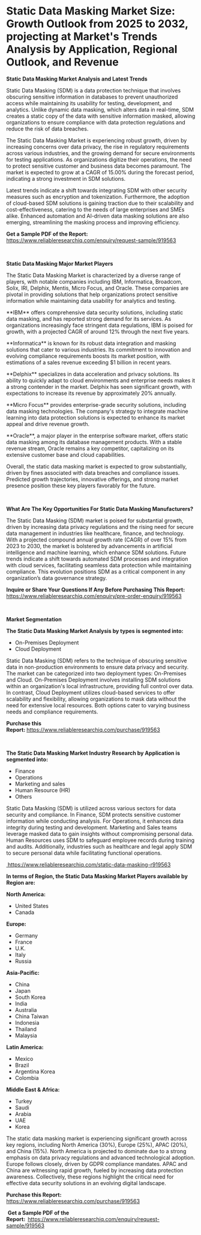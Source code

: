 <p><h1>Static Data Masking Market Size: Growth Outlook from 2025 to 2032, projecting at Market's Trends Analysis by Application, Regional Outlook, and Revenue</h1></p><p><strong>Static Data Masking Market Analysis and Latest Trends</strong></p>
<p><p>Static Data Masking (SDM) is a data protection technique that involves obscuring sensitive information in databases to prevent unauthorized access while maintaining its usability for testing, development, and analytics. Unlike dynamic data masking, which alters data in real-time, SDM creates a static copy of the data with sensitive information masked, allowing organizations to ensure compliance with data protection regulations and reduce the risk of data breaches.</p><p>The Static Data Masking Market is experiencing robust growth, driven by increasing concerns over data privacy, the rise in regulatory requirements across various industries, and the growing demand for secure environments for testing applications. As organizations digitize their operations, the need to protect sensitive customer and business data becomes paramount. The market is expected to grow at a CAGR of 15.00% during the forecast period, indicating a strong investment in SDM solutions. </p><p>Latest trends indicate a shift towards integrating SDM with other security measures such as encryption and tokenization. Furthermore, the adoption of cloud-based SDM solutions is gaining traction due to their scalability and cost-effectiveness, catering to the needs of large enterprises and SMEs alike. Enhanced automation and AI-driven data masking solutions are also emerging, streamlining the masking process and improving efficiency.</p></p>
<p><strong>Get a Sample PDF of the Report:&nbsp;</strong> <a href="https://www.reliableresearchiq.com/enquiry/request-sample/919563?utm_campaign=2799&utm_medium=2&utm_source=Github&utm_content=ia&utm_term=16042025&utm_id=static-data-masking">https://www.reliableresearchiq.com/enquiry/request-sample/919563</a></p>
<p>&nbsp;</p>
<p><strong>Static Data Masking Major Market Players</strong></p>
<p><p>The Static Data Masking Market is characterized by a diverse range of players, with notable companies including IBM, Informatica, Broadcom, Solix, IRI, Delphix, Mentis, Micro Focus, and Oracle. These companies are pivotal in providing solutions that help organizations protect sensitive information while maintaining data usability for analytics and testing.</p><p>**IBM** offers comprehensive data security solutions, including static data masking, and has reported strong demand for its services. As organizations increasingly face stringent data regulations, IBM is poised for growth, with a projected CAGR of around 12% through the next five years.</p><p>**Informatica** is known for its robust data integration and masking solutions that cater to various industries. Its commitment to innovation and evolving compliance requirements boosts its market position, with estimations of a sales revenue exceeding $1 billion in recent years.</p><p>**Delphix** specializes in data acceleration and privacy solutions. Its ability to quickly adapt to cloud environments and enterprise needs makes it a strong contender in the market. Delphix has seen significant growth, with expectations to increase its revenue by approximately 20% annually.</p><p>**Micro Focus** provides enterprise-grade security solutions, including data masking technologies. The company's strategy to integrate machine learning into data protection solutions is expected to enhance its market appeal and drive revenue growth.</p><p>**Oracle**, a major player in the enterprise software market, offers static data masking among its database management products. With a stable revenue stream, Oracle remains a key competitor, capitalizing on its extensive customer base and cloud capabilities.</p><p>Overall, the static data masking market is expected to grow substantially, driven by fines associated with data breaches and compliance issues. Predicted growth trajectories, innovative offerings, and strong market presence position these key players favorably for the future.</p></p>
<p>&nbsp;</p>
<p><strong>What Are The Key Opportunities For Static Data Masking Manufacturers?</strong></p>
<p><p>The Static Data Masking (SDM) market is poised for substantial growth, driven by increasing data privacy regulations and the rising need for secure data management in industries like healthcare, finance, and technology. With a projected compound annual growth rate (CAGR) of over 15% from 2023 to 2030, the market is bolstered by advancements in artificial intelligence and machine learning, which enhance SDM solutions. Future trends indicate a shift towards automated SDM processes and integration with cloud services, facilitating seamless data protection while maintaining compliance. This evolution positions SDM as a critical component in any organization’s data governance strategy.</p></p>
<p><strong>Inquire or Share Your Questions If Any Before Purchasing This Report:</strong> <a href="https://www.reliableresearchiq.com/enquiry/pre-order-enquiry/919563?utm_campaign=2799&utm_medium=2&utm_source=Github&utm_content=ia&utm_term=16042025&utm_id=static-data-masking">https://www.reliableresearchiq.com/enquiry/pre-order-enquiry/919563</a></p>
<p>&nbsp;</p>
<p><strong>Market Segmentation</strong></p>
<p><strong>The Static Data Masking Market Analysis by types is segmented into:</strong></p>
<p><ul><li>On-Premises Deployment</li><li>Cloud Deployment</li></ul></p>
<p><p>Static Data Masking (SDM) refers to the technique of obscuring sensitive data in non-production environments to ensure data privacy and security. The market can be categorized into two deployment types: On-Premises and Cloud. On-Premises Deployment involves installing SDM solutions within an organization's local infrastructure, providing full control over data. In contrast, Cloud Deployment utilizes cloud-based services to offer scalability and flexibility, allowing organizations to mask data without the need for extensive local resources. Both options cater to varying business needs and compliance requirements.</p></p>
<p><strong>Purchase this Report:&nbsp;</strong><a href="https://www.reliableresearchiq.com/purchase/919563?utm_campaign=2799&utm_medium=2&utm_source=Github&utm_content=ia&utm_term=16042025&utm_id=static-data-masking">https://www.reliableresearchiq.com/purchase/919563</a></p>
<p>&nbsp;</p>
<p><strong>The Static Data Masking Market Industry Research by Application is segmented into:</strong></p>
<p><ul><li>Finance</li><li>Operations</li><li>Marketing and sales</li><li>Human Resource (HR)</li><li>Others</li></ul></p>
<p><p>Static Data Masking (SDM) is utilized across various sectors for data security and compliance. In Finance, SDM protects sensitive customer information while conducting analysis. For Operations, it enhances data integrity during testing and development. Marketing and Sales teams leverage masked data to gain insights without compromising personal data. Human Resources uses SDM to safeguard employee records during training and audits. Additionally, industries such as healthcare and legal apply SDM to secure personal data while facilitating functional operations.</p></p>
<p><a href="https://www.reliableresearchiq.com/static-data-masking-r919563?utm_campaign=2799&utm_medium=2&utm_source=Github&utm_content=ia&utm_term=16042025&utm_id=static-data-masking">&nbsp;https://www.reliableresearchiq.com/static-data-masking-r919563</a></p>
<p><strong>In terms of Region, the Static Data Masking Market Players available by Region are:</strong></p>
<p>
    <p> <strong> North America: </strong>
        <ul>
            <li>United States</li>
            <li>Canada</li>
        </ul>
        </p> 
    <p> <strong> Europe: </strong>
        <ul>
            <li>Germany</li>
            <li>France</li>
            <li>U.K.</li>
            <li>Italy</li>
            <li>Russia</li>
        </ul>
        </p> 
    <p> <strong> Asia-Pacific: </strong>
        <ul>
            <li>China</li>
            <li>Japan</li>
            <li>South Korea</li>
            <li>India</li>
            <li>Australia</li>
            <li>China Taiwan</li>
            <li>Indonesia</li>
            <li>Thailand</li>
            <li>Malaysia</li>
        </ul>
        </p> 
    <p> <strong> Latin America: </strong>
        <ul>
            <li>Mexico</li>
            <li>Brazil</li>
            <li>Argentina Korea</li>
            <li>Colombia</li>
        </ul>
        </p> 
    <p> <strong> Middle East & Africa: </strong>
        <ul>
            <li>Turkey</li>
            <li>Saudi</li>
            <li>Arabia</li>
            <li>UAE</li>
            <li>Korea</li>
        </ul>
    </p>
    </p>
<p><p>The static data masking market is experiencing significant growth across key regions, including North America (30%), Europe (25%), APAC (20%), and China (15%). North America is projected to dominate due to a strong emphasis on data privacy regulations and advanced technological adoption. Europe follows closely, driven by GDPR compliance mandates. APAC and China are witnessing rapid growth, fueled by increasing data protection awareness. Collectively, these regions highlight the critical need for effective data security solutions in an evolving digital landscape.</p></p>
<p><strong>Purchase this Report: </strong><a href="https://www.reliableresearchiq.com/purchase/919563?utm_campaign=2799&utm_medium=2&utm_source=Github&utm_content=ia&utm_term=16042025&utm_id=static-data-masking">https://www.reliableresearchiq.com/purchase/919563</a></p>
<p>&nbsp;<strong>Get a Sample PDF of the Report:&nbsp;&nbsp;</strong><a href="https://www.reliableresearchiq.com/enquiry/request-sample/919563?utm_campaign=2799&utm_medium=2&utm_source=Github&utm_content=ia&utm_term=16042025&utm_id=static-data-masking">https://www.reliableresearchiq.com/enquiry/request-sample/919563</a></p>
<p><strong></strong></p>
<p><p></p><p></p><p></p></p>